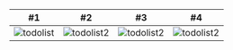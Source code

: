 
| #1 | #2  | #3  | #4 |
| ------- | --- | --- | -- |
| ![todolist](https://s4.uupload.ir/files/screenshot_2021-12-14-11-01-15-758_com.kosar.todo_list_sk8x.jpg) | ![todolist2](https://s4.uupload.ir/files/screenshot_2021-12-14-11-01-27-142_com.kosar.todo_list_t117.jpg) | ![todolist2](https://s4.uupload.ir/files/screenshot_2021-12-14-11-01-34-924_com.kosar.todo_list_0sx.jpg) | ![todolist2](https://s4.uupload.ir/files/screenshot_2021-12-14-11-01-47-701_com.kosar.todo_list_7bbt.jpg) |











